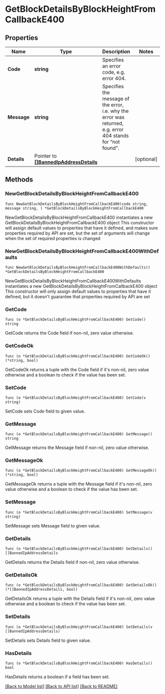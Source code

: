 # GetBlockDetailsByBlockHeightFromCallbackE400

## Properties

Name | Type | Description | Notes
------------ | ------------- | ------------- | -------------
**Code** | **string** | Specifies an error code, e.g. error 404. | 
**Message** | **string** | Specifies the message of the error, i.e. why the error was returned, e.g. error 404 stands for “not found”. | 
**Details** | Pointer to [**[]BannedIpAddressDetails**](BannedIpAddressDetails.md) |  | [optional] 

## Methods

### NewGetBlockDetailsByBlockHeightFromCallbackE400

`func NewGetBlockDetailsByBlockHeightFromCallbackE400(code string, message string, ) *GetBlockDetailsByBlockHeightFromCallbackE400`

NewGetBlockDetailsByBlockHeightFromCallbackE400 instantiates a new GetBlockDetailsByBlockHeightFromCallbackE400 object
This constructor will assign default values to properties that have it defined,
and makes sure properties required by API are set, but the set of arguments
will change when the set of required properties is changed

### NewGetBlockDetailsByBlockHeightFromCallbackE400WithDefaults

`func NewGetBlockDetailsByBlockHeightFromCallbackE400WithDefaults() *GetBlockDetailsByBlockHeightFromCallbackE400`

NewGetBlockDetailsByBlockHeightFromCallbackE400WithDefaults instantiates a new GetBlockDetailsByBlockHeightFromCallbackE400 object
This constructor will only assign default values to properties that have it defined,
but it doesn't guarantee that properties required by API are set

### GetCode

`func (o *GetBlockDetailsByBlockHeightFromCallbackE400) GetCode() string`

GetCode returns the Code field if non-nil, zero value otherwise.

### GetCodeOk

`func (o *GetBlockDetailsByBlockHeightFromCallbackE400) GetCodeOk() (*string, bool)`

GetCodeOk returns a tuple with the Code field if it's non-nil, zero value otherwise
and a boolean to check if the value has been set.

### SetCode

`func (o *GetBlockDetailsByBlockHeightFromCallbackE400) SetCode(v string)`

SetCode sets Code field to given value.


### GetMessage

`func (o *GetBlockDetailsByBlockHeightFromCallbackE400) GetMessage() string`

GetMessage returns the Message field if non-nil, zero value otherwise.

### GetMessageOk

`func (o *GetBlockDetailsByBlockHeightFromCallbackE400) GetMessageOk() (*string, bool)`

GetMessageOk returns a tuple with the Message field if it's non-nil, zero value otherwise
and a boolean to check if the value has been set.

### SetMessage

`func (o *GetBlockDetailsByBlockHeightFromCallbackE400) SetMessage(v string)`

SetMessage sets Message field to given value.


### GetDetails

`func (o *GetBlockDetailsByBlockHeightFromCallbackE400) GetDetails() []BannedIpAddressDetails`

GetDetails returns the Details field if non-nil, zero value otherwise.

### GetDetailsOk

`func (o *GetBlockDetailsByBlockHeightFromCallbackE400) GetDetailsOk() (*[]BannedIpAddressDetails, bool)`

GetDetailsOk returns a tuple with the Details field if it's non-nil, zero value otherwise
and a boolean to check if the value has been set.

### SetDetails

`func (o *GetBlockDetailsByBlockHeightFromCallbackE400) SetDetails(v []BannedIpAddressDetails)`

SetDetails sets Details field to given value.

### HasDetails

`func (o *GetBlockDetailsByBlockHeightFromCallbackE400) HasDetails() bool`

HasDetails returns a boolean if a field has been set.


[[Back to Model list]](../README.md#documentation-for-models) [[Back to API list]](../README.md#documentation-for-api-endpoints) [[Back to README]](../README.md)


